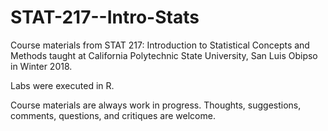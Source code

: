 # STAT-217--Intro-Stats

Course materials from STAT 217: Introduction to Statistical Concepts and Methods taught at California Polytechnic State University, San Luis Obipso in Winter 2018.  

Labs were executed in R.

Course materials are always work in progress.  Thoughts, suggestions, comments, questions, and critiques are welcome.